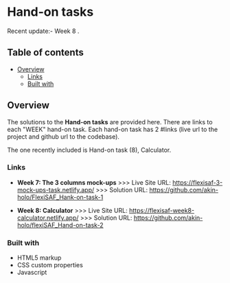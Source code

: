 # Hand-on tasks

Recent update:- Week 8 .

## Table of contents

- [Overview](#overview)
  - [Links](#links)
  - [Built with](#built-with)
  

## Overview

The solutions to the **Hand-on tasks** are provided here. There are links to each "WEEK" hand-on task.
Each hand-on task has 2 #links (live url to the project and github url to the codebase).

The one recently included is Hand-on task (8), Calculator.



### Links

- **Week 7: The 3 columns mock-ups**
      >>> Live Site URL: https://flexisaf-3-mock-ups-task.netlify.app/
      >>> Solution URL: https://github.com/akin-holo/FlexiSAF_Hank-on-task-1

- **Week 8: Calculator**
      >>> Live Site URL: https://flexisaf-week8-calculator.netlify.app/
      >>> Solution URL: https://github.com/akin-holo/flexiSAF_Hand-on-task-2


### Built with

- HTML5 markup
- CSS custom properties
- Javascript




